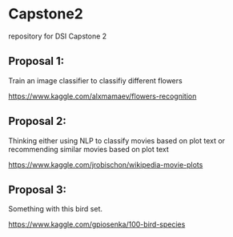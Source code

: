 # Capstone2
repository for DSI Capstone 2

## Proposal 1:
Train an image classifier to classifiy different flowers

https://www.kaggle.com/alxmamaev/flowers-recognition

## Proposal 2:
Thinking either using NLP to classify movies based on plot text or recommending similar movies based on plot text

https://www.kaggle.com/jrobischon/wikipedia-movie-plots

## Proposal 3:
Something with this bird set.

https://www.kaggle.com/gpiosenka/100-bird-species
